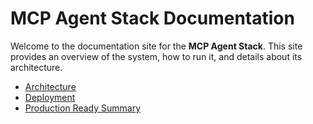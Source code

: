 # MCP Agent Stack Documentation

Welcome to the documentation site for the **MCP Agent Stack**. This site provides an overview of the system, how to run it, and details about its architecture.

- [Architecture](architecture.md)
- [Deployment](../DEPLOYMENT.md)
- [Production Ready Summary](../PRODUCTION_READY_SUMMARY.md)
